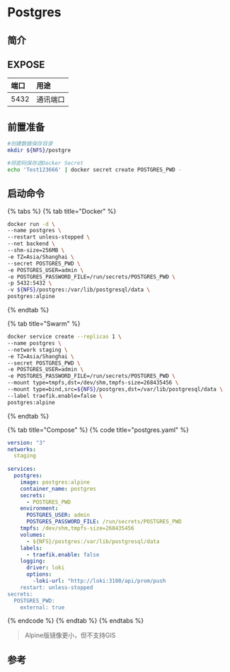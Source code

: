 # Postgres

## 简介



## EXPOSE

| 端口 | 用途 |
| :--- | :--- |
| 5432 | 通讯端口 |



## 前置准备

```bash
#创建数据保存目录
mkdir ${NFS}/postgre

#将密码保存进Docker Secret
echo 'Test123666' | docker secret create POSTGRES_PWD -
```

## 启动命令

{% tabs %}
{% tab title="Docker" %}
```bash
docker run -d \
--name postgres \
--restart unless-stopped \
--net backend \
--shm-size=256MB \
-e TZ=Asia/Shanghai \
--secret POSTGRES_PWD \
-e POSTGRES_USER=admin \
-e POSTGRES_PASSWORD_FILE=/run/secrets/POSTGRES_PWD \
-p 5432:5432 \ 
-v ${NFS}/postgres:/var/lib/postgresql/data \
postgres:alpine
```
{% endtab %}

{% tab title="Swarm" %}
```bash
docker service create --replicas 1 \
--name postgres \
--network staging \
-e TZ=Asia/Shanghai \
--secret POSTGRES_PWD \
-e POSTGRES_USER=admin \
-e POSTGRES_PASSWORD_FILE=/run/secrets/POSTGRES_PWD \
--mount type=tmpfs,dst=/dev/shm,tmpfs-size=268435456 \
--mount type=bind,src=${NFS}/postgres,dst=/var/lib/postgresql/data \
--label traefik.enable=false \
postgres:alpine
```
{% endtab %}

{% tab title="Compose" %}
{% code title="postgres.yaml" %}
```yaml
version: "3"
networks:
  staging
  
services:
  postgres:
    image: postgres:alpine
    container_name: postgres
    secrets: 
      - POSTGRES_PWD
    environment: 
      POSTGRES_USER: admin
      POSTGRES_PASSWORD_FILE: /run/secrets/POSTGRES_PWD
    tmpfs: /dev/shm,tmpfs-size=268435456
    volumes: 
      - ${NFS}/postgres:/var/lib/postgresql/data
    labels: 
      - traefik.enable: false
    logging: 
      driver: loki
      options: 
        -loki-url: "http://loki:3100/api/prom/push
    restart: unless-stopped
secrets: 
  POSTGRES_PWD:
    external: true
```
{% endcode %}
{% endtab %}
{% endtabs %}

> Alpine版镜像更小，但不支持GIS

##  参考

